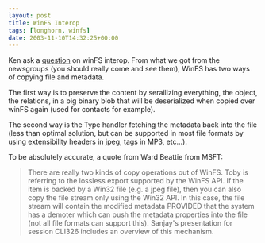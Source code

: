 ```yaml
---
layout: post
title: WinFS Interop
tags: [longhorn, winfs]
date: 2003-11-10T14:32:25+00:00
---
```


Ken ask a [question](http://dotnetjunkies.com/weblog/kenbrubaker/posts/3398.aspx) on winFS interop. From what we got from the newsgroups (you should really come and see them), WinFS has two ways of copying file and metadata.

The first way is to preserve the content by serailizing everything, the object, the relations, in a big binary blob that will be deserialized when copied over winFS again (used for contacts for example).

The second way is the Type handler fetching the metadata back into the file (less than optimal solution, but can be supported in most file formats by using extensibility headers in jpeg, tags in MP3, etc...).

To be absolutely accurate, a quote from Ward Beattie from MSFT:

 > There are really two kinds of copy operations out of WinFS. Toby is
 > referring to the lossless export supported by the WinFS API. If the item is
 > backed by a Win32 file (e.g. a jpeg file), then you can also copy the file
 > stream only using the Win32 API. In this case, the file stream will contain
 > the modified metadata PROVIDED that the system has a demoter which can push
 > the metadata properties into the file (not all file formats can support
 > this). Sanjay's presentation for session CLI326 includes an overview of this
 > mechanism.
